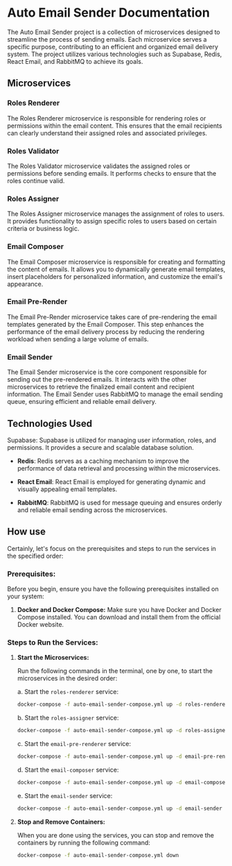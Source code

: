 # Auto Email Sender Documentation

The Auto Email Sender project is a collection of microservices designed to streamline the process of sending emails. Each microservice serves a specific purpose, contributing to an efficient and organized email delivery system. The project utilizes various technologies such as Supabase, Redis, React Email, and RabbitMQ to achieve its goals.

## Microservices

### Roles Renderer

The Roles Renderer microservice is responsible for rendering roles or permissions within the email content. This ensures that the email recipients can clearly understand their assigned roles and associated privileges.

### Roles Validator

The Roles Validator microservice validates the assigned roles or permissions before sending emails. It performs checks to ensure that the roles continue valid.

### Roles Assigner

The Roles Assigner microservice manages the assignment of roles to users. It provides functionality to assign specific roles to users based on certain criteria or business logic.

### Email Composer

The Email Composer microservice is responsible for creating and formatting the content of emails. It allows you to dynamically generate email templates, insert placeholders for personalized information, and customize the email's appearance.

### Email Pre-Render

The Email Pre-Render microservice takes care of pre-rendering the email templates generated by the Email Composer. This step enhances the performance of the email delivery process by reducing the rendering workload when sending a large volume of emails.

### Email Sender

The Email Sender microservice is the core component responsible for sending out the pre-rendered emails. It interacts with the other microservices to retrieve the finalized email content and recipient information. The Email Sender uses RabbitMQ to manage the email sending queue, ensuring efficient and reliable email delivery.

## Technologies Used

Supabase: Supabase is utilized for managing user information, roles, and permissions. It provides a secure and scalable database solution.

- **Redis**: Redis serves as a caching mechanism to improve the performance of data retrieval and processing within the microservices.

- **React Email**: React Email is employed for generating dynamic and visually appealing email templates.

- **RabbitMQ**: RabbitMQ is used for message queuing and ensures orderly and reliable email sending across the microservices.

## How use

Certainly, let's focus on the prerequisites and steps to run the services in the specified order:

### Prerequisites:

Before you begin, ensure you have the following prerequisites installed on your system:

1. **Docker and Docker Compose:** Make sure you have Docker and Docker Compose installed. You can download and install them from the official Docker website.

### Steps to Run the Services:

1. **Start the Microservices:**

   Run the following commands in the terminal, one by one, to start the microservices in the desired order:

   a. Start the `roles-renderer` service:

   ```sh
   docker-compose -f auto-email-sender-compose.yml up -d roles-renderer
   ```

   b. Start the `roles-assigner` service:

   ```sh
   docker-compose -f auto-email-sender-compose.yml up -d roles-assigner
   ```

   c. Start the `email-pre-renderer` service:

   ```sh
   docker-compose -f auto-email-sender-compose.yml up -d email-pre-renderer
   ```

   d. Start the `email-composer` service:

   ```sh
   docker-compose -f auto-email-sender-compose.yml up -d email-composer
   ```

   e. Start the `email-sender` service:

   ```sh
   docker-compose -f auto-email-sender-compose.yml up -d email-sender
   ```

2. **Stop and Remove Containers:**

   When you are done using the services, you can stop and remove the containers by running the following command:

   ```sh
   docker-compose -f auto-email-sender-compose.yml down
   ```
